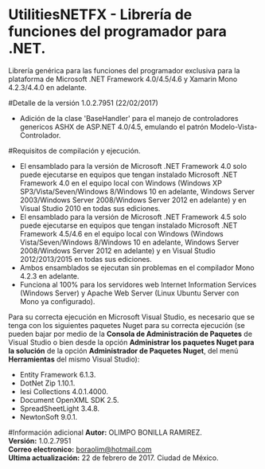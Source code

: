 # UtilitiesNETFX - Librería de funciones del programador para .NET.
Librería genérica para las funciones del programador exclusiva para la plataforma de Microsoft .NET Framework 4.0/4.5/4.6 y Xamarin Mono 4.2.3/4.4.0 en adelante.

#Detalle de la versión 1.0.2.7951 (22/02/2017)
* Adición de la clase 'BaseHandler' para el manejo de controladores genericos ASHX de ASP.NET 4.0/4.5, emulando el patrón Modelo-Vista-Controlador.


#Requisitos de compilación y ejecución.
* El ensamblado para la versión de Microsoft .NET Framework 4.0 solo puede ejecutarse en equipos que tengan instalado Microsoft .NET Framework 4.0 en el equipo local con Windows (Windows XP SP3/Vista/Seven/Windows 8/Windows 10 en adelante, Windows Server 2003/Windows Server 2008/Windows Server 2012 en adelante) y en Visual Studio 2010 en todas sus ediciones.
* El ensamblado para la versión de Microsoft .NET Framework 4.5 solo puede ejecutarse en equipos que tengan instalado Microsoft .NET Framework 4.5/4.6 en el equipo local con Windows (Windows Vista/Seven/Windows 8/Windows 10 en adelante, Windows Server 2008/Windows Server 2012 en adelante) y en Visual Studio 2012/2013/2015 en todas sus ediciones.
* Ambos ensamblados se ejecutan sin problemas en el compilador Mono 4.2.3 en adelante.
* Funciona al 100% para los servidores web Internet Information Services (Windows Server) y Apache Web Server (Linux Ubuntu Server con Mono ya configurado).

<p>Para su correcta ejecución en Microsoft Visual Studio, es necesario que se tenga con los siguientes paquetes Nuget para su correcta ejecución (se pueden bajar por medio de la <strong>Consola de Administración de Paquetes</strong> de Visual Studio o bien desde la opci&oacute;n <strong>Administrar los paquetes Nuget para la soluci&oacute;n</strong> de la opci&oacute;n <strong>Administrador de Paquetes Nuget</strong>, del men&uacute; <strong>Herramientas</strong> del mismo Visual Studio):</p>

* Entity Framework 6.1.3.
* DotNet Zip 1.10.1.
* Iesi Collections 4.0.1.4000.
* Document OpenXML SDK 2.5.
* SpreadSheetLight 3.4.8.
* NewtonSoft 9.0.1.

#Información adicional
<strong>Autor:</strong> OLIMPO BONILLA RAMIREZ.<br/>
<strong>Versión:</strong> 1.0.2.7951<br/>
<strong>Correo electronico:</strong> boraolim@hotmail.com <br />
<strong>Ultima actualización:</strong> 22 de febrero de 2017. Ciudad de M&eacute;xico.